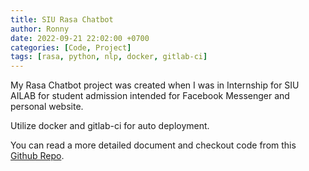 ```yaml
---
title: SIU Rasa Chatbot
author: Ronny
date: 2022-09-21 22:02:00 +0700
categories: [Code, Project]
tags: [rasa, python, nlp, docker, gitlab-ci]
---
```


My Rasa Chatbot project was created when I was in Internship for SIU AILAB for student admission intended for Facebook Messenger and personal website.

Utilize docker and gitlab-ci for auto deployment.

You can read a more detailed document and checkout code from this [Github Repo](https://github.com/vunhatchuong123/rasa-chatbot).
